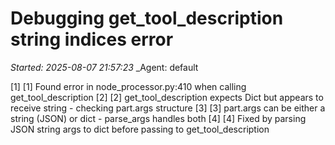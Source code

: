 # Debugging get_tool_description string indices error
_Started: 2025-08-07 21:57:23_
_Agent: default

[1] [1] Found error in node_processor.py:410 when calling get_tool_description
[2] [2] get_tool_description expects Dict but appears to receive string - checking part.args structure
[3] [3] part.args can be either a string (JSON) or dict - parse_args handles both
[4] [4] Fixed by parsing JSON string args to dict before passing to get_tool_description
